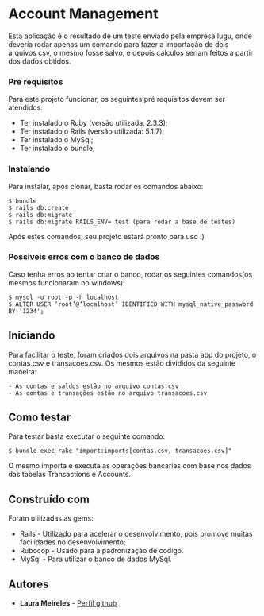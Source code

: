 # Account Management

Esta aplicação é o resultado de um teste enviado pela empresa Iugu, onde deveria rodar apenas um comando para fazer a importação de dois arquivos csv, o mesmo fosse salvo, e depois calculos seriam feitos a partir dos dados obtidos.


### Pré requisitos

Para este projeto funcionar, os seguintes pré requisitos devem ser atendidos:

- Ter instalado o Ruby (versão utilizada: 2.3.3);
- Ter instalado o Rails (versão utilizada: 5.1.7);
- Ter instalado o MySql;
- Ter instalado o bundle;

### Instalando

Para instalar, após clonar, basta rodar os comandos abaixo:

```
$ bundle
$ rails db:create
$ rails db:migrate
$ rails db:migrate RAILS_ENV= test (para rodar a base de testes)
```

Após estes comandos, seu projeto estará pronto para uso :)

### Possiveis erros com o banco de dados
Caso tenha erros ao tentar criar o banco, rodar os seguintes comandos(os mesmos funcionaram no windows):

```
$ mysql -u root -p -h localhost
$ ALTER USER ‘root’@’localhost’ IDENTIFIED WITH mysql_native_password BY '1234';
```

## Iniciando
Para facilitar o teste, foram criados dois arquivos na pasta app do projeto, o contas.csv e transacoes.csv. Os mesmos estão divididos da seguinte maneira:

```
- As contas e saldos estão no arquivo contas.csv
- As contas e transações estão no arquivo transacoes.csv
```

## Como testar
Para testar basta executar o seguinte comando:
```
$ bundle exec rake "import:imports[contas.csv, transacoes.csv]"
```

O mesmo importa e executa as operações bancarias com base nos dados das tabelas Transactions e Accounts.

## Construído com

Foram utilizadas as gems:
* Rails - Utilizado para acelerar o desenvolvimento, pois promove muitas facilidades no desenvolvimento;
* Rubocop - Usado para a padronização de codigo.
* MySql - Para utilizar o banco de dados MySql.


## Autores

* **Laura Meireles** - [Perfil github](https://github.com/laurameireles23)
